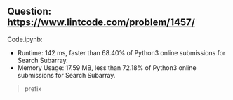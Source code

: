 ## Question: https://www.lintcode.com/problem/1457/

Code.ipynb:
* Runtime: 142 ms, faster than 68.40% of Python3 online submissions for Search Subarray.
* Memory Usage: 17.59 MB, less than 72.18% of Python3 online submissions for Search Subarray.
> prefix
